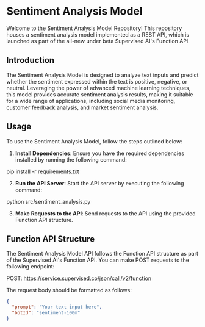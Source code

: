 # Sentiment Analysis Model

Welcome to the Sentiment Analysis Model Repository! This repository houses a sentiment analysis model implemented as a REST API, which is launched as part of the all-new under beta Supervised AI's Function API.

## Introduction

The Sentiment Analysis Model is designed to analyze text inputs and predict whether the sentiment expressed within the text is positive, negative, or neutral. Leveraging the power of advanced machine learning techniques, this model provides accurate sentiment analysis results, making it suitable for a wide range of applications, including social media monitoring, customer feedback analysis, and market sentiment analysis.

## Usage

To use the Sentiment Analysis Model, follow the steps outlined below:

1. **Install Dependencies**: Ensure you have the required dependencies installed by running the following command:

pip install -r requirements.txt


2. **Run the API Server**: Start the API server by executing the following command:

python src/sentiment_analysis.py


3. **Make Requests to the API**: Send requests to the API using the provided Function API structure.

## Function API Structure

The Sentiment Analysis Model API follows the Function API structure as part of the Supervised AI's Function API. You can make POST requests to the following endpoint:

POST: https://service.supervised.co/json/call/v2/function


The request body should be formatted as follows:

```json
{
  "prompt": "Your text input here",
  "botId": "sentiment-100m"
}

